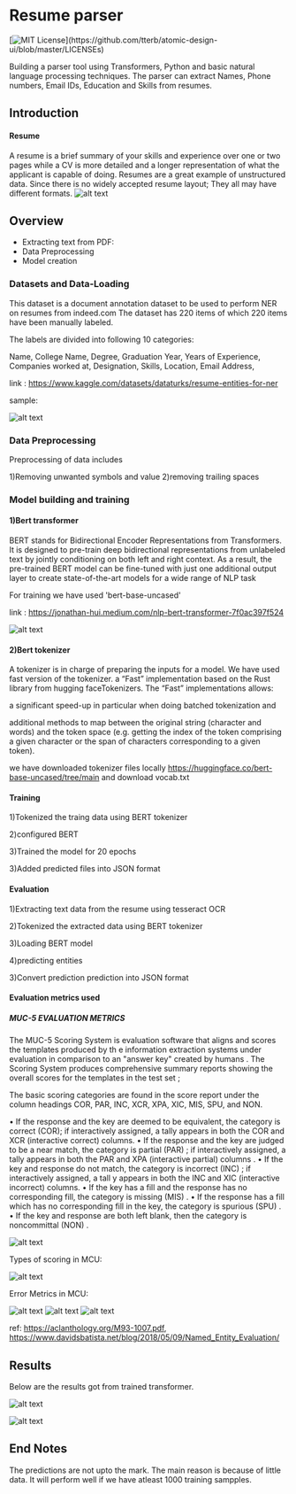 
# Resume parser
[![MIT License](https://img.shields.io/apm/l/atomic-design-ui.svg?)](https://github.com/tterb/atomic-design-ui/blob/master/LICENSEs)

Building a parser tool using Transformers, Python and basic natural language processing techniques.
The parser can extract Names, Phone numbers, Email IDs, Education and Skills from resumes.


## Introduction 

#### Resume
A resume is a brief summary of your skills and experience over one or two pages while a CV is more detailed and a longer representation of what the applicant is capable of doing.
Resumes are a great example of unstructured data. Since there is no widely accepted resume layout; They all may have different formats.
![alt text](https://raw.githubusercontent.com/vivekalex61/resume_ner/main/images/cv.jpg)
                
## Overview 
- Extracting text from PDF:
- Data Preprocessing
- Model creation

### Datasets and Data-Loading
This dataset is a document annotation dataset to be used to perform NER on resumes from indeed.com
The dataset has 220 items of which 220 items have been manually labeled.

The labels are divided into following 10 categories:

Name,
College Name,
Degree,
Graduation Year,
Years of Experience,
Companies worked at,
Designation,
Skills,
Location,
Email Address,

link : https://www.kaggle.com/datasets/dataturks/resume-entities-for-ner

sample:

![alt text](https://raw.githubusercontent.com/vivekalex61/resume_ner/main/images/resume_dataset_3.png)

### Data Preprocessing
 Preprocessing of data includes 
 
 1)Removing unwanted symbols and value
 2)removing trailing spaces

### Model building and training

#### 1)Bert transformer
BERT stands for Bidirectional Encoder Representations from Transformers. It is designed to pre-train deep bidirectional representations from unlabeled text by jointly conditioning on both left and right context. As a result, the pre-trained BERT model can be fine-tuned with just one additional output layer to create state-of-the-art models for a wide range of NLP task

For training we have used 'bert-base-uncased'

link : https://jonathan-hui.medium.com/nlp-bert-transformer-7f0ac397f524

![alt text](https://raw.githubusercontent.com/vivekalex61/resume_ner/main/images/bert.png)

#### 2)Bert tokenizer

A tokenizer is in charge of preparing the inputs for a model. 
We have used fast version of the tokenizer.
 a “Fast” implementation based on the Rust library from hugging faceTokenizers. The “Fast” implementations allows:

a significant speed-up in particular when doing batched tokenization and

additional methods to map between the original string (character and words) and the token space (e.g. getting the index of the token comprising a given character or the span of characters corresponding to a given token).

we have downloaded tokenizer files locally  https://huggingface.co/bert-base-uncased/tree/main and download vocab.txt

#### Training

1)Tokenized the traing data using BERT tokenizer

2)configured BERT 

3)Trained the model for 20 epochs

3)Added predicted files into JSON format

#### Evaluation

1)Extracting text data from the resume using  tesseract OCR

2)Tokenized the extracted data using BERT tokenizer

3)Loading BERT model

4)predicting entities

3)Convert prediction prediction into JSON format

#### Evaluation metrics used

##### MUC-5 EVALUATION METRICS

The MUC-5 Scoring System is evaluation software that aligns and scores the templates produced by th e
information extraction systems under evaluation in comparison to an "answer key" created by humans . The Scoring
System produces comprehensive summary reports showing the overall scores for the templates in the test set ;

The basic scoring categories are found in the score report under the column headings COR, PAR, INC,
XCR, XPA, XIC, MIS, SPU, and NON.

• If the response and the key are deemed to be equivalent, the category is correct (COR); if interactively
assigned, a tally appears in both the COR and XCR (interactive correct) columns.
• If the response and the key are judged to be a near match, the category is partial (PAR) ; if interactively
assigned, a tally appears in both the PAR and XPA (interactive partial) columns .
• If the key and response do not match, the category is incorrect (INC) ; if interactively assigned, a tall y
appears in both the INC and XIC (interactive incorrect) columns.
• If the key has a fill and the response has no corresponding fill, the category is missing (MIS) .
• If the response has a fill which has no corresponding fill in the key, the category is spurious (SPU) .
• If the key and response are both left blank, then the category is noncommittal (NON) .

![alt text](https://raw.githubusercontent.com/vivekalex61/resume_ner/main/images/MCU_Eval.png)

Types of scoring in MCU:

![alt text](https://raw.githubusercontent.com/vivekalex61/resume_ner/main/images/manners_scoring.png)

Error Metrics in MCU:

![alt text](https://raw.githubusercontent.com/vivekalex61/resume_ner/main/images/system_dept_err.png)
![alt text](https://raw.githubusercontent.com/vivekalex61/resume_ner/main/images/recall_precision_metrics.png)
![alt text](https://raw.githubusercontent.com/vivekalex61/resume_ner/main/images/fscore.png)


ref: https://aclanthology.org/M93-1007.pdf, https://www.davidsbatista.net/blog/2018/05/09/Named_Entity_Evaluation/


## Results
Below are the results  got from trained transformer.

![alt text](https://raw.githubusercontent.com/vivekalex61/resume_ner/main/images/resume_text.png)

![alt text](https://raw.githubusercontent.com/vivekalex61/resume_ner/main/images/pred.png)

## End Notes

The predictions are not upto the mark. The main reason is because of little data.
It will  perform well if we have atleast 1000 training sampples.


